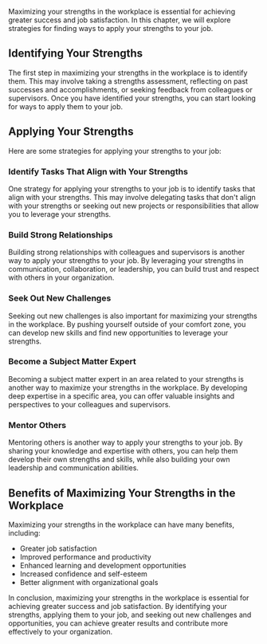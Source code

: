 
Maximizing your strengths in the workplace is essential for achieving greater success and job satisfaction. In this chapter, we will explore strategies for finding ways to apply your strengths to your job.

Identifying Your Strengths
--------------------------

The first step in maximizing your strengths in the workplace is to identify them. This may involve taking a strengths assessment, reflecting on past successes and accomplishments, or seeking feedback from colleagues or supervisors. Once you have identified your strengths, you can start looking for ways to apply them to your job.

Applying Your Strengths
-----------------------

Here are some strategies for applying your strengths to your job:

### Identify Tasks That Align with Your Strengths

One strategy for applying your strengths to your job is to identify tasks that align with your strengths. This may involve delegating tasks that don't align with your strengths or seeking out new projects or responsibilities that allow you to leverage your strengths.

### Build Strong Relationships

Building strong relationships with colleagues and supervisors is another way to apply your strengths to your job. By leveraging your strengths in communication, collaboration, or leadership, you can build trust and respect with others in your organization.

### Seek Out New Challenges

Seeking out new challenges is also important for maximizing your strengths in the workplace. By pushing yourself outside of your comfort zone, you can develop new skills and find new opportunities to leverage your strengths.

### Become a Subject Matter Expert

Becoming a subject matter expert in an area related to your strengths is another way to maximize your strengths in the workplace. By developing deep expertise in a specific area, you can offer valuable insights and perspectives to your colleagues and supervisors.

### Mentor Others

Mentoring others is another way to apply your strengths to your job. By sharing your knowledge and expertise with others, you can help them develop their own strengths and skills, while also building your own leadership and communication abilities.

Benefits of Maximizing Your Strengths in the Workplace
------------------------------------------------------

Maximizing your strengths in the workplace can have many benefits, including:

* Greater job satisfaction
* Improved performance and productivity
* Enhanced learning and development opportunities
* Increased confidence and self-esteem
* Better alignment with organizational goals

In conclusion, maximizing your strengths in the workplace is essential for achieving greater success and job satisfaction. By identifying your strengths, applying them to your job, and seeking out new challenges and opportunities, you can achieve greater results and contribute more effectively to your organization.
